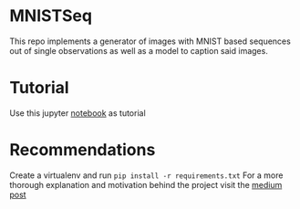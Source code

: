 # MNISTSeq
This repo implements a generator of images with MNIST based sequences out of single observations as well as a model to caption said images.
# Tutorial
Use this jupyter [notebook](https://github.com/DiegoAgher/MNISTSeq/blob/master/model_usage-training_and_inference.ipynb) as tutorial
# Recommendations
Create a virtualenv and run `pip install -r requirements.txt`
For a more thorough explanation and motivation behind the project visit the [medium post](https://medium.com/@diegoagher/what-can-you-do-with-keras-numpy-opencv-5309d01d8dab)
